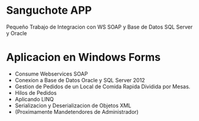 # Sanguchote APP
Pequeño Trabajo de Integracion con WS SOAP y Base de Datos SQL Server y Oracle

Aplicacion en Windows Forms
===========================

- Consume Webservices SOAP
- Conexion a Base de Datos Oracle y SQL Server 2012
- Gestion de Pedidos de un Local de Comida Rapida Dividida por Mesas.
- Hilos de Pedidos
- Aplicando LINQ 
- Serializacion y Deserializacion de Objetos XML
- (Proximamente Mandetendores de Administrador)
